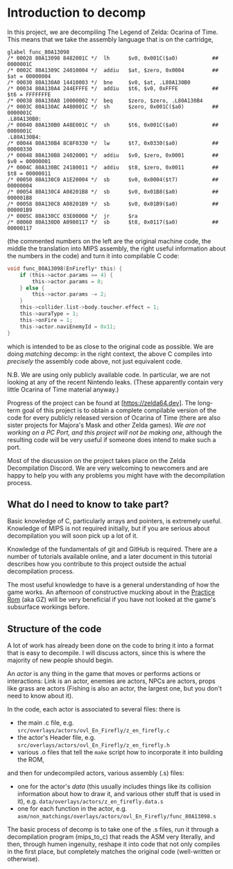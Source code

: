 # Introduction to decomp

In this project, we are decompiling The Legend of Zelda: Ocarina of Time. This means that we take the assembly language that is on the cartridge,

```ASM
glabel func_80A13098
/* 00028 80A13098 8482001C */  lh      $v0, 0x001C($a0)           ## 0000001C
/* 0002C 80A1309C 24010004 */  addiu   $at, $zero, 0x0004         ## $at = 00000004
/* 00030 80A130A0 14410003 */  bne     $v0, $at, .L80A130B0       
/* 00034 80A130A4 244EFFFE */  addiu   $t6, $v0, 0xFFFE           ## $t6 = FFFFFFFE
/* 00038 80A130A8 10000002 */  beq     $zero, $zero, .L80A130B4   
/* 0003C 80A130AC A480001C */  sh      $zero, 0x001C($a0)         ## 0000001C
.L80A130B0:
/* 00040 80A130B0 A48E001C */  sh      $t6, 0x001C($a0)           ## 0000001C
.L80A130B4:
/* 00044 80A130B4 8C8F0330 */  lw      $t7, 0x0330($a0)           ## 00000330
/* 00048 80A130B8 24020001 */  addiu   $v0, $zero, 0x0001         ## $v0 = 00000001
/* 0004C 80A130BC 24180011 */  addiu   $t8, $zero, 0x0011         ## $t8 = 00000011
/* 00050 80A130C0 A1E20004 */  sb      $v0, 0x0004($t7)           ## 00000004
/* 00054 80A130C4 A08201B8 */  sb      $v0, 0x01B8($a0)           ## 000001B8
/* 00058 80A130C8 A08201B9 */  sb      $v0, 0x01B9($a0)           ## 000001B9
/* 0005C 80A130CC 03E00008 */  jr      $ra                        
/* 00060 80A130D0 A0980117 */  sb      $t8, 0x0117($a0)           ## 00000117
```

(the commented numbers on the left are the original machine code, the middle the translation into MIPS assembly, the right useful information about the numbers in the code)
and turn it into compilable C code:

```C
void func_80A13098(EnFirefly* this) {
    if (this->actor.params == 4) {
        this->actor.params = 0;
    } else {
        this->actor.params -= 2;
    }
    this->collider.list->body.toucher.effect = 1;
    this->auraType = 1;
    this->onFire = 1;
    this->actor.naviEnemyId = 0x11;
}
```

which is intended to be as close to the original code as possible. We are doing *matching* decomp: in the right context, the above C compiles into *precisely* the assembly code above, not just equivalent code.

N.B. We are using only publicly available code. In particular, we are not looking at any of the recent Nintendo leaks. (These apparently contain very little Ocarina of Time material anyway.)

Progress of the project can be found at [https://zelda64.dev]. The long-term goal of this project is to obtain a complete compilable version of the code for every publicly released version of Ocarina of Time (there are also sister projects for Majora's Mask and other Zelda games). *We are not working on a PC Port, and this project will not be making one*, although the resulting code will be very useful if someone does intend to make such a port.

Most of the discussion on the project takes place on the Zelda Decompilation Discord. We are very welcoming to newcomers and are happy to help you with any problems you might have with the decompilation process.

## What do I need to know to take part?

Basic knowledge of C, particularly arrays and pointers, is extremely useful. Knowledge of MIPS is not required initially, but if you are serious about decompilation you will soon pick up a lot of it.

Knowledge of the fundamentals of git and GitHub is required. There are a number of tutorials available online, and a later document in this tutorial describes how you contribute to this project outside the actual decompilation process.

The most useful knowledge to have is a general understanding of how the game works. An afternoon of constructive mucking about in the [Practice Rom](http://practicerom.com) (aka GZ) will be very beneficial if you have not looked at the game's subsurface workings before.

## Structure of the code

A lot of work has already been done on the code to bring it into a format that is easy to decompile. I will discuss actors, since this is where the majority of new people should begin.

An *actor* is any thing in the game that moves or performs actions or interactions: Link is an actor, enemies are actors, NPCs are actors, props like grass are actors (Fishing is also an actor, the largest one, but you don't need to know about it). 

In the code, each actor is associated to several files: there is 
- the main .c file, e.g. `src/overlays/actors/ovl_En_Firefly/z_en_firefly.c`
- the actor's Header file, e.g. `src/overlays/actors/ovl_En_Firefly/z_en_firefly.h`
- various .o files that tell the `make` script how to incorporate it into building the ROM, 

and then for undecompiled actors, various assembly (.s) files: 
- one for the actor's *data* (this usually includes things like its collision information about how to draw it, and various other stuff that is used in it), e.g. `data/overlays/actors/z_en_firefly.data.s`
- one for each function in the actor, e.g. `asm/non_matchings/overlays/actors/ovl_En_Firefly/func_80A13098.s`

The basic process of decomp is to take one of the .s files, run it through a decompilation program (mips_to_c) that reads the ASM very literally, and then, through humen ingenuity, reshape it into code that not only compiles in the first place, but completely matches the original code (well-written or otherwise).